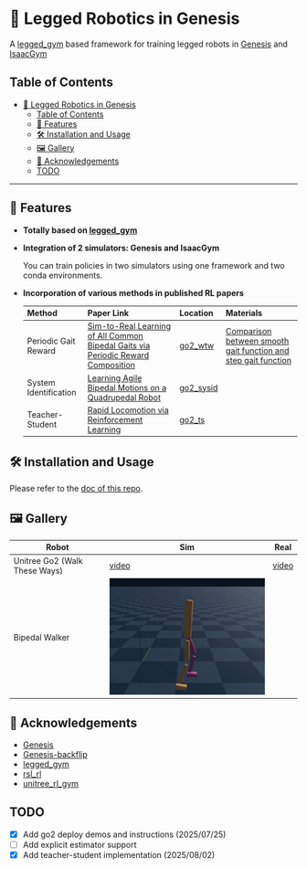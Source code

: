 # 🦿 Legged Robotics in Genesis

A [legged_gym](https://github.com/leggedrobotics/legged_gym) based framework for training legged robots in [Genesis](https://github.com/Genesis-Embodied-AI/Genesis/tree/main) and [IsaacGym](https://developer.nvidia.com/isaac-gym)

## Table of Contents

- [🦿 Legged Robotics in Genesis](#-legged-robotics-in-genesis)
  - [Table of Contents](#table-of-contents)
  - [🌟 Features](#-features)
  - [🛠 Installation and Usage](#-installation-and-usage)
  - [🖼️ Gallery](#️-gallery)
  - [🙏 Acknowledgements](#-acknowledgements)
  - [TODO](#todo)

---

## 🌟 Features

- **Totally based on [legged_gym](https://github.com/leggedrobotics/legged_gym)**

- **Integration of 2 simulators: Genesis and IsaacGym**
  
  You can train policies in two simulators using one framework and two conda environments.

- **Incorporation of various methods in published RL papers**
  
  | Method | Paper Link | Location | Materials |
  |--------|------------|----------|-----------|
  | Periodic Gait Reward | [Sim-to-Real Learning of All Common Bipedal Gaits via Periodic Reward Composition](https://arxiv.org/abs/2011.01387) | [go2_wtw](https://github.com/lupinjia/genesis_lr/blob/main/legged_gym/envs/go2/go2_wtw/go2_wtw.py#L322) | [Comparison between smooth gait function and step gait function](https://github.com/lupinjia/genesis_lr/blob/main/test_resources/gait_reward_type/gait_reward_type.md) |
  | System Identification | [Learning Agile Bipedal Motions on a Quadrupedal Robot](https://arxiv.org/abs/2311.05818) | [go2_sysid](https://github.com/lupinjia/genesis_lr/tree/main/legged_gym/envs/go2/go2_sysid) | |
  | Teacher-Student | [Rapid Locomotion via Reinforcement Learning](https://agility.csail.mit.edu/) | [go2_ts](https://github.com/lupinjia/genesis_lr/tree/main/legged_gym/envs/go2/go2_ts) | |

## 🛠 Installation and Usage

Please refer to the [doc of this repo](https://genesis-lr.readthedocs.io/en/latest/).

## 🖼️ Gallery

| Robot | Sim | Real |
|--- | --- | --- |
| Unitree Go2 (Walk These Ways) | [video](https://www.bilibili.com/video/BV1FPedzZEdi/) | [video](https://www.bilibili.com/video/BV1FPedzZEdi/) |
| Bipedal Walker | ![](./docs/source/_static/images/bipedal_walker_flat.gif) | |

## 🙏 Acknowledgements

- [Genesis](https://github.com/Genesis-Embodied-AI/Genesis/tree/main)
- [Genesis-backflip](https://github.com/ziyanx02/Genesis-backflip)
- [legged_gym](https://github.com/leggedrobotics/legged_gym)
- [rsl_rl](https://github.com/leggedrobotics/rsl_rl)
- [unitree_rl_gym](https://github.com/unitreerobotics/unitree_rl_gym)

## TODO

- [x] Add go2 deploy demos and instructions (2025/07/25)
- [ ] Add explicit estimator support
- [x] Add teacher-student implementation (2025/08/02)